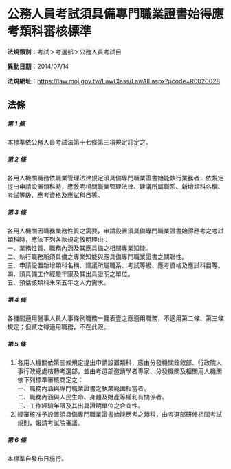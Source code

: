 # 公務人員考試須具備專門職業證書始得應考類科審核標準

**法規類別**：考試＞考選部＞公務人員考試目

**異動日期**：2014/07/14  

**法規網址**：https://law.moj.gov.tw/LawClass/LawAll.aspx?pcode=R0020028





## 法條
##### 第 1 條
本標準依公務人員考試法第十七條第三項規定訂定之。

##### 第 2 條
各用人機關職務依職業管理法律規定須具備專門職業證書始能執行業務者，依規定提出申請設置類科時，應敘明相關職業管理法律、建議所屬職系、新增類科名稱、考試等級、應考資格及應試科目等。

##### 第 3 條
各用人機關因職務業務性質之需要，申請設置須具備專門職業證書始得應考之考試類科時，應依下列各款規定敘明理由：  
一、業務性質、職務內涵及其應具備之相關專業知能。  
二、執行職務所須具備之專業知能與應具備專門職業證書之關聯性。  
三、申請設置新增類科名稱、建議所屬職系、考試等級、應考資格及應試科目等。  
四、須具備工作經驗年限及其出具證明之單位。  
五、預估該類科未來五年之人力需求。

##### 第 4 條
各機關適用醫事人員人事條例職務一覽表壹之應適用職務，不適用第二條、第三條規定；但貳之得適用職務，不在此限。

##### 第 5 條
1. 各用人機關依第三條規定提出申請設置類科，應由分發機關銓敘部、行政院人事行政總處核轉考選部，並由考選部邀請學者專家、分發機關及相關用人機關依下列標準審核商定之：  
一、職務內涵與專門職業證書之執業範圍相當者。  
二、職務內涵與人民生命、身體及財產等權利有關係者。  
三、工作經驗年限及其出具證明單位之合宜性。
1. 經審核准予設置須具備專門職業證書始能應考之類科，由考選部研修相關考試規則，報請考試院審議。

##### 第 6 條
本標準自發布日施行。


